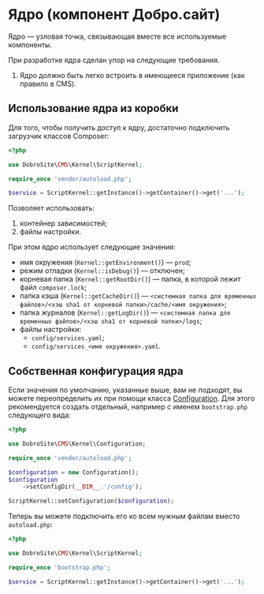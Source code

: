 # Ядро (компонент Добро.сайт)

Ядро — узловая точка, связывающая вместе все используемые компоненты.

При разработке ядра сделан упор на следующие требования.

1. Ядро должно быть легко встроить в имеющееся приложение (как правило в CMS).

## Использование ядра из коробки

Для того, чтобы получить доступ к ядру, достаточно подключить загрузчик классов Composer:

```php
<?php

use DobroSite\CMS\Kernel\ScriptKernel;

require_once 'vendor/autoload.php';

$service = ScriptKernel::getInstance()->getContainer()->get('...');
```

Позволяет использовать:

1. контейнер зависимостей;
2. файлы настройки.

При этом ядро использует следующие значения:

- имя окружения (`Kernel::getEnvironment()`) — `prod`;
- режим отладки (`Kernel::isDebug()`) — отключен;
- корневая папка (`Kernel::getRootDir()`) — папка, в которой лежит файл `composer.lock`;
- папка кэша (`Kernel::getCacheDir()`) — `<системная папка для временных файлов>/<хэш sha1 от
  корневой папки>/cache/<имя окружения>`;
- папка журналов (`Kernel::getLogDir()`) — `<системная папка для временных файлов>/<хэш sha1 от
  корневой папки>/logs`;
- файлы настройки:
  - `config/services.yaml`;
  - `config/services_<имя окружения>.yaml`.

## Собственная конфигурация ядра

Если значения по умолчанию, указанные выше, вам не подходят, вы можете переопределить их при помощи
класса [Configuration](src/Configuration.php). Для этого рекомендуется создать отдельный, например
с именем `bootstrap.php` следующего вида:

```php
<?php

use DobroSite\CMS\Kernel\Configuration;

require_once 'vendor/autoload.php';

$configuration = new Configuration();
$configuration
    ->setConfigDir(__DIR__.'/config');

ScriptKernel::setConfiguration($configuration);
```

Теперь вы можете подключить его ко всем нужным файлам вместо `autoload.php`:

```php
<?php

use DobroSite\CMS\Kernel\ScriptKernel;

require_once 'bootstrap.php';

$service = ScriptKernel::getInstance()->getContainer()->get('...');
```
